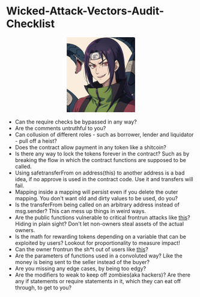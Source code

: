 # Wicked-Attack-Vectors-Audit-Checklist

<p align = center>
<img src= "./images/20230530_113017.png" height="200">
<br>
</p>

- Can the require checks be bypassed in any way?
- Are the comments untruthful to you?
- Can collusion of different roles - such as borrower, lender and liquidator - pull off a heist?
- Does the contract allow payment in any token like a shitcoin?
- Is there any way to lock the tokens forever in the contract? Such as by breaking the flow in which the contract functions are supposed to be called.
- Using safetransferFrom on address(this) to another address is a bad idea, if no approve is used in the contract code. Use it and transfers will fail.
- Mapping inside a mapping will persist even if you delete the outer mapping. You don't want old and dirty values to be used, do you? 
- Is the transferFrom being called on an arbitrary address instead of msg.sender? This can mess up things in weird ways. 
- Are the public functions vulnerable to critical frontrun attacks like [this](https://github.com/sherlock-audit/2023-01-ajna-judging/issues/140)? Hiding in plain sight? Don't let non-owners steal assets of the actual owners.
- Is the math for rewarding tokens depending on a variable that can be exploited by users? Lookout for proportionality to measure impact!
- Can the owner frontrun the sh*t out of users like [this](https://consensys.net/diligence/audits/2021/06/growthdefi-wheat/#frontrunning-attacks-by-the-owner)?
- Are the parameters of functions used in a convoluted way? Like the money is being sent to the seller instead of the buyer?
- Are you missing any edge cases, by being too edgy?
- Are the modifiers to weak to keep off zombies(aka hackers)? Are there any if statements or require statements in it, which they can eat off through, to get to you?
